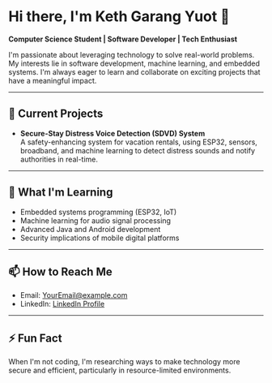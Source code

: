 # Hi there, I'm Keth Garang Yuot 👋  
**Computer Science Student | Software Developer | Tech Enthusiast**

I'm passionate about leveraging technology to solve real-world problems. My interests lie in software development, machine learning, and embedded systems. I'm always eager to learn and collaborate on exciting projects that have a meaningful impact.

---

## 🔭 Current Projects

- **Secure-Stay Distress Voice Detection (SDVD) System**  
  A safety-enhancing system for vacation rentals, using ESP32, sensors, broadband, and machine learning to detect distress sounds and notify authorities in real-time.

---

## 🌱 What I'm Learning

- Embedded systems programming (ESP32, IoT)
- Machine learning for audio signal processing
- Advanced Java and Android development
- Security implications of mobile digital platforms

---

## 📫 How to Reach Me

- Email: [YourEmail@example.com](yuotketh@gmail.com)
- LinkedIn: [LinkedIn Profile](keth-yuot)

---

## ⚡ Fun Fact
When I'm not coding, I'm researching ways to make technology more secure and efficient, particularly in resource-limited environments.

